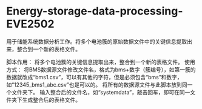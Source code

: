 # Energy-storage-data-processing-EVE2502
用于储能系统数据分析工作。将多个电池簇的原始数据文件中的关键信息提取出来，整合到一个新的表格文件。

脚本作用：
    将多个电池簇的关键信息提取出来，整合到一个新的表格文件。
使用方式：
    将BMS数据源文件修改文件名，格式为bms+数字（簇编号），如第一簇的数据就改成“bms1.csv”，可以有其他的字符，但是必须包含“bms”和数字，如“12345_bms1_abc.csv”也是可以的。
    将所有的数据源文件与此脚本放到同一个文件夹下。
    输入整合后的文件名，如“systemdata”，敲击回车，即可在同一文件夹下生成整合后的表格文件。